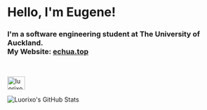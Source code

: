 <h1 align="left">Hello, I'm Eugene!</h1>
<h3 align="left">I'm a software engineering student at The University of Auckland.<br>My Website: <a href='https://echua.top/'>echua.top</a></h3>
<br>

<p align="left">
<a href="https://www.linkedin.com/in/eugene-j-chua/" target="blank"><img align="center" src="https://raw.githubusercontent.com/rahuldkjain/github-profile-readme-generator/master/src/images/icons/Social/linked-in-alt.svg" alt="luorixo" height="30" width="40" /></a>
</p>

![Luorixo's GitHub Stats](https://github-readme-stats.vercel.app/api?username=luorixo&show_icons=true&theme=gruvbox_light)
